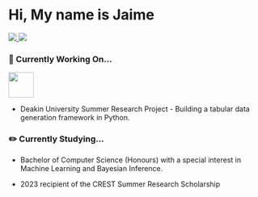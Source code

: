 # Hi, My name is Jaime 

 <!-- LinkedIn Contact -->
  <a href="https://www.linkedin.com/in/jblackwe11/" target="_blank">
    <img src="https://img.shields.io/badge/-JAIME%20BLACKWELL-blue?style=for-the-badge&logo=Linkedin&logoColor=white"/>
  </a>
  
<!-- Email -->
  <a href="mailto:jaime.shae.blackwell@gmail.com">
    <img src="https://img.shields.io/badge/EMAIL-jaime.shae.blackwell@gmail.com-20b2aa?style=for-the-badge"/>
  </a>
  
</br>
<p>

### 💼 Currently Working On...


 <!-- Deakin Link -->
  <a href="https://www.linkedin.com/in/jblackwe11/" target="_blank">
    <img src="https://upload.wikimedia.org/wikipedia/en/thumb/7/74/Deakin_University_Logo_2017.svg/1200px-Deakin_University_Logo_2017.svg.png" width="50" height="50"/>
  </a>

* Deakin University Summer Research Project - Building a tabular data generation framework in Python.

### ✏️ Currently Studying...

* Bachelor of Computer Science (Honours) with a special interest in Machine Learning and Bayesian Inference.
  
* 2023 recipient of the CREST Summer Research Scholarship

